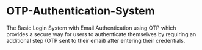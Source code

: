 # OTP-Authentication-System
The Basic Login System with Email Authentication using OTP which provides a secure way for users to authenticate themselves by requiring an additional step (OTP sent to their email) after entering their credentials. 
